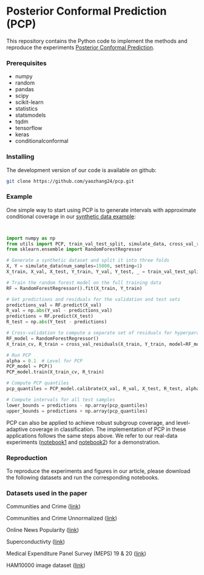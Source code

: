 # Posterior Conformal Prediction (PCP)

This repository contains the Python code to implement the methods and reproduce the experiments [Posterior Conformal Prediction](https://candes.su.domains/publications/).

### Prerequisites

* numpy
* random
* pandas
* scipy
* scikit-learn
* statistics
* statsmodels
* tqdm
* tensorflow
* keras
* conditionalconformal

### Installing

The development version of our code is available on github:
```bash
git clone https://github.com/yaozhang24/pcp.git
```
### Example
One simple way to start using PCP is to generate intervals with approximate conditional coverage in our [synthetic data example]():

```python


import numpy as np
from utils import PCP, train_val_test_split, simulate_data, cross_val_residuals
from sklearn.ensemble import RandomForestRegressor

# Generate a synthetic dataset and split it into three folds
X, Y = simulate_data(num_samples=15000, setting=1)
X_train, X_val, X_test, Y_train, Y_val, Y_test, _ = train_val_test_split(X, Y, 1/3)

# Train the random forest model on the full training data
RF = RandomForestRegressor().fit(X_train, Y_train)

# Get predictions and residuals for the validation and test sets
predictions_val = RF.predict(X_val)
R_val = np.abs(Y_val - predictions_val)
predictions = RF.predict(X_test)
R_test = np.abs(Y_test - predictions)

# Cross-validation to compute a separate set of residuals for hyperparameter selection
RF_model = RandomForestRegressor()
X_train_cv, R_train = cross_val_residuals(X_train, Y_train, model=RF_model)

# Run PCP
alpha = 0.1  # Level for PCP
PCP_model = PCP()
PCP_model.train(X_train_cv, R_train)

# Compute PCP quantiles
pcp_quantiles = PCP_model.calibrate(X_val, R_val, X_test, R_test, alpha)[0]

# Compute intervals for all test samples
lower_bounds = predictions - np.array(pcp_quantiles)
upper_bounds = predictions + np.array(pcp_quantiles)

```
PCP can also be applied to achieve robust subgroup coverage, and level-adaptive coverage in classification. 
The implementation of PCP in these applications follows the same steps above.
We refer to our real-data experiments ([notebook1]() and [notebook2]()) for a demonstration.


### Reproduction

To reproduce the experiments and figures in our article, please download the following datasets and run the corresponding notebooks.


### Datasets used in the paper

Communities and Crime ([link](https://archive.ics.uci.edu/dataset/183/communities+and+crime))

Communities and Crime Unnormalized ([link](https://archive.ics.uci.edu/dataset/211/communities+and+crime+unnormalized))

Online News Popularity ([link](https://archive.ics.uci.edu/dataset/332/online+news+popularity))

Superconductivty ([link](https://archive.ics.uci.edu/dataset/464/superconductivty+data))

Medical Expenditure Panel Survey (MEPS) 19 & 20 ([link](https://github.com/yromano/cqr/tree/master?tab=readme-ov-file))

HAM10000 image dataset ([link](https://www.kaggle.com/datasets/kmader/skin-cancer-mnist-ham10000))


